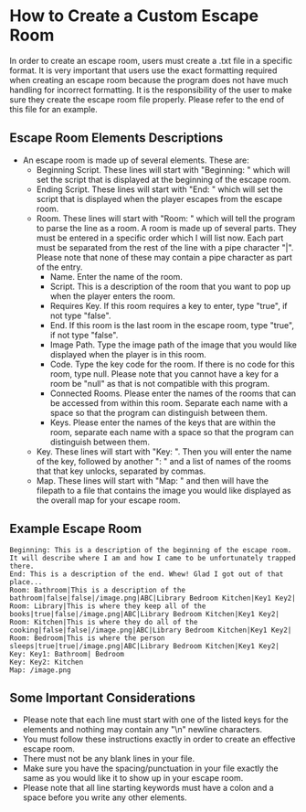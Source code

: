 # How to Create a Custom Escape Room
In order to create an escape room, users must create a .txt file in a specific format. It is very important that users use the exact formatting required when creating an escape room because the program does not have much handling for incorrect formatting. It is the responsibility of the user to make sure they create the escape room file properly. Please refer to the end of this file for an example. 
## Escape Room Elements Descriptions
* An escape room is made up of several elements. These are:
    * Beginning Script. These lines will start with "Beginning: " which will set the script that is displayed at the beginning of the escape room. 
    * Ending Script. These lines will start with "End: " which will set the script that is displayed when the player escapes from the escape room. 
    * Room. These lines will start with "Room: " which will tell the program to parse the line as a room. A room is made up of several parts. They must be entered in a specific order which I will list now. Each part must be separated from the rest of the line with a pipe character "|". Please note that none of these may contain a pipe character as part of the entry.
        * Name. Enter the name of the room. 
        * Script. This is a description of the room that you want to pop up when the player enters the room. 
        * Requires Key. If this room requires a key to enter, type "true", if not type "false".
        * End. If this room is the last room in the escape room, type "true", if not type "false".
        * Image Path. Type the image path of the image that you would like displayed when the player is in this room. 
        * Code. Type the key code for the room. If there is no code for this room, type null. Please note that you cannot have a key for a room be "null" as that is not compatible with this program. 
        * Connected Rooms. Please enter the names of the rooms that can be accessed from within this room. Separate each name with a space so that the program can distinguish between them. 
        * Keys. Please enter the names of the keys that are within the room, separate each name with a space so that the program can distinguish between them. 
    * Key. These lines will start with "Key: ". Then you will enter the name of the key, followed by another ": " and a list of names of the rooms that that key unlocks, separated by commas.
    * Map. These lines will start with "Map: " and then will have the filepath to a file that contains the image you would like displayed as the overall map for your escape room. 


## Example Escape Room
```
Beginning: This is a description of the beginning of the escape room. It will describe where I am and how I came to be unfortunately trapped there.
End: This is a description of the end. Whew! Glad I got out of that place...
Room: Bathroom|This is a description of the bathroom|false|false|/image.png|ABC|Library Bedroom Kitchen|Key1 Key2|
Room: Library|This is where they keep all of the books|true|false|/image.png|ABC|Library Bedroom Kitchen|Key1 Key2|
Room: Kitchen|This is where they do all of the cooking|false|false|/image.png|ABC|Library Bedroom Kitchen|Key1 Key2|
Room: Bedroom|This is where the person sleeps|true|true|/image.png|ABC|Library Bedroom Kitchen|Key1 Key2|
Key: Key1: Bathroom| Bedroom
Key: Key2: Kitchen
Map: /image.png
```

## Some Important Considerations
* Please note that each line must start with one of the listed keys for the elements and nothing may contain any "\n" newline characters.
* You must follow these instructions exactly in order to create an effective escape room.
* There must not be any blank lines in your file. 
* Make sure you have the spacing/punctuation in your file exactly the same as you would like it to show up in your escape room. 
* Please note that all line starting keywords must have a colon and a space before you write any other elements. 